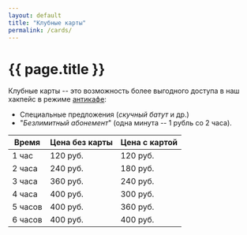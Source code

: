 ```yaml
---
layout: default
title: "Клубные карты"
permalink: /cards/
---
```


# [](#header-1) {{ page.title }}

Клубные карты -- это возможность более выгодного доступа в наш хакпейс в режиме [антикафе](../tariff):
* Специальные предложения (*скучный батут* и др.)
* "*Безлимитный абонемент*" (одна минута -- 1 рубль со 2 часа).

Время             | Цена без карты    | Цена с картой
----------------- | ----------------- | ----------------
 1 час            |      120 руб.     |     120 руб.
 2 часа           |      240 руб.     |     180 руб.
 3 часа           |      360 руб.     |     240 руб.
 4 часа           |      400 руб.     |     300 руб.
 5 часов          |      400 руб.     |     360 руб.
 6 часов          |      400 руб.     |     400 руб.
